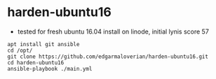 # harden-ubuntu16

* tested for fresh ubuntu 16.04 install on linode, initial lynis score 57
```
apt install git ansible
cd /opt/
git clone https://github.com/edgarmaloverian/harden-ubuntu16.git
cd harden-ubuntu16 
ansible-playbook ./main.yml
```
